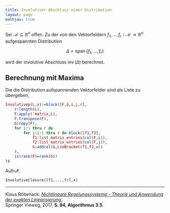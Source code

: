 ```yaml
---
title: Involutiver Abschluss einer Distribution
layout: page
mathjax: true
---
```


Sei $\mathcal{M}\subseteq\mathbb{R}^n$ offen. 
Zu der von den Vektorfeldern $f_1,\ldots,f_r:\mathcal{M}\to\mathbb{R}^n$ aufgespannten Distribution

$$
 \Delta=\operatorname{span}
 \lbrace
  f_1,\ldots,f_r
 \rbrace
$$

wird der involutive Abschluss $\operatorname{inv}(\Delta)$ berechnet.

## Berechnung mit Maxima

Die die Distribution aufspannenden Vektorfelder sind als Liste zu übergeben,

```maxima
Involutivep(L,x):=block([F,G,i,j,r],
    r:length(L),
    F:apply('matrix,L),
    F:transpose(F),
    G:copy(F),  
    for i:1 thru r do 
        for j:i+1 thru r do block([f1,f2],
            f1:list_matrix_entries(col(F,i)),
            f2:list_matrix_entries(col(F,j)),
            G:addcol(G,LieBracket(f1,f2,x))
    ),
    is(rank(F)=rank(G))
)$
```

Aufruf:

```
InvolutiveClosure([f1,...,fr],x)
```

---

Klaus Röbenack:
[*Nichtlineare Regelungssysteme - Theorie und Anwendung der exakten Linearisierung.*](https://link.springer.com/book/10.1007/978-3-662-44091-9)   
Springer Vieweg, 2017, **S. 94, Algorithmus 3.5**.
